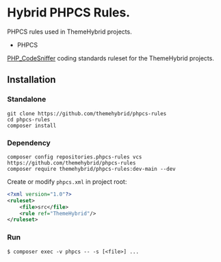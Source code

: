 # Hybrid PHPCS Rules.
PHPCS rules used in ThemeHybrid projects.

* PHPCS

[PHP_CodeSniffer](https://github.com/squizlabs/PHP_CodeSniffer) coding standards ruleset for the ThemeHybrid projects.

## Installation

### Standalone

```
git clone https://github.com/themehybrid/phpcs-rules
cd phpcs-rules
composer install
```

### Dependency

```
composer config repositories.phpcs-rules vcs https://github.com/themehybrid/phpcs-rules
composer require themehybrid/phpcs-rules:dev-main --dev
```

Create or modify `phpcs.xml` in project root:
```xml
<?xml version="1.0"?>
<ruleset>
    <file>src</file>
    <rule ref="ThemeHybrid"/>
</ruleset>
```

### Run

```
$ composer exec -v phpcs -- -s [<file>] ...
```
